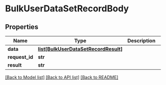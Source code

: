 # BulkUserDataSetRecordBody

## Properties
Name | Type | Description | Notes
------------ | ------------- | ------------- | -------------
**data** | [**list[BulkUserDataSetRecordResult]**](BulkUserDataSetRecordResult.md) |  | [optional] 
**request_id** | **str** |  | [optional] 
**result** | **str** |  | [optional] 

[[Back to Model list]](../README.md#documentation-for-models) [[Back to API list]](../README.md#documentation-for-api-endpoints) [[Back to README]](../README.md)


